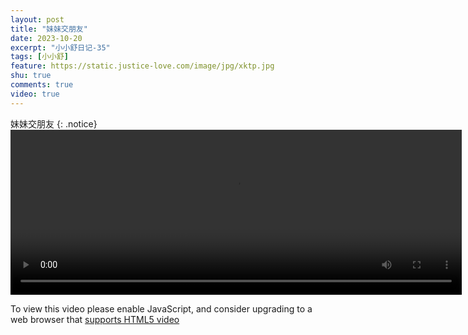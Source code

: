 ```yaml
---
layout: post
title: "妹妹交朋友"
date: 2023-10-20
excerpt: "小小舒日记-35"
tags: [小小舒]
feature: https://static.justice-love.com/image/jpg/xktp.jpg
shu: true
comments: true
video: true
---
```

妹妹交朋友
{: .notice}
<video id="my-video" class="video-js vjs-16-9 clipboard" controls preload="auto" width="722" height="264" data-setup="{}">
    <source src="{{ site.staticUrl }}/xiaoxiaoshu/video/meimeipengyou.mp4" type='video/mp4'>
    <p class="vjs-no-js">
        To view this video please enable JavaScript, and consider upgrading to a web browser that
        <a href="http://videojs.com/html5-video-support/" target="_blank">supports HTML5 video</a>
    </p>
</video>
